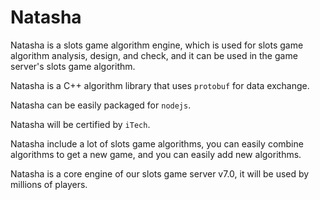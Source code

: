# Natasha

Natasha is a
slots game algorithm engine, which is used for slots game algorithm analysis, design, and check, and it can be used in the game server's slots game algorithm.

Natasha is a C++ algorithm library that uses ``protobuf`` for data exchange.

Natasha can be easily packaged for ``nodejs``.

Natasha will be certified by ``iTech``.

Natasha include a lot of slots game algorithms, you can easily combine algorithms to get a new game, and you can easily add new algorithms.

Natasha is a core engine of our slots game server v7.0, it will be used by millions of players.
